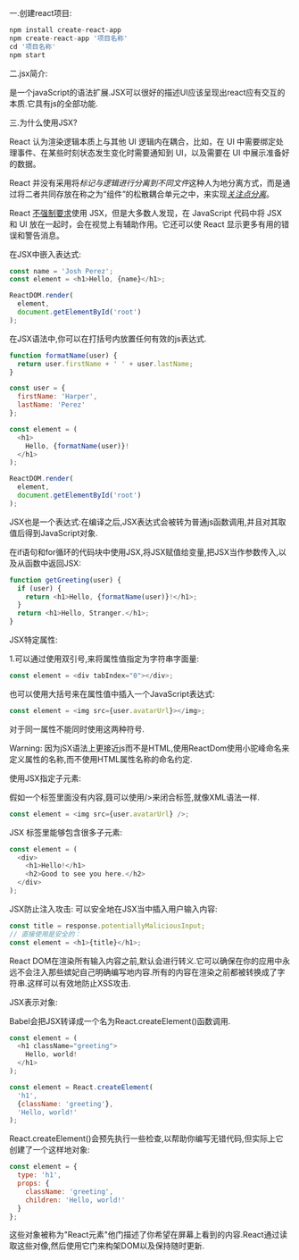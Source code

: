 一.创建react项目:

```js
npm install create-react-app
npm create-react-app '项目名称'
cd '项目名称'
npm start
```

二.jsx简介:

是一个javaScript的语法扩展.JSX可以很好的描述UI应该呈现出react应有交互的本质.它具有js的全部功能.

三.为什么使用JSX?

React 认为渲染逻辑本质上与其他 UI 逻辑内在耦合，比如，在 UI 中需要绑定处理事件、在某些时刻状态发生变化时需要通知到 UI，以及需要在 UI 中展示准备好的数据。

React 并没有采用将*标记与逻辑进行分离到不同文件*这种人为地分离方式，而是通过将二者共同存放在称之为“组件”的松散耦合单元之中，来实现[*关注点分离*](https://en.wikipedia.org/wiki/Separation_of_concerns)。

React [不强制要求](https://react.docschina.org/docs/react-without-jsx.html)使用 JSX，但是大多数人发现，在 JavaScript 代码中将 JSX 和 UI 放在一起时，会在视觉上有辅助作用。它还可以使 React 显示更多有用的错误和警告消息。

在JSX中嵌入表达式:

```js
const name = 'Josh Perez';
const element = <h1>Hello, {name}</h1>;

ReactDOM.render(
  element,
  document.getElementById('root')
);
```

在JSX语法中,你可以在打括号内放置任何有效的js表达式.

```js
function formatName(user) {
  return user.firstName + ' ' + user.lastName;
}

const user = {
  firstName: 'Harper',
  lastName: 'Perez'
};

const element = (
  <h1>
    Hello, {formatName(user)}!
  </h1>
);

ReactDOM.render(
  element,
  document.getElementById('root')
);
```

JSX也是一个表达式:在编译之后,JSX表达式会被转为普通js函数调用,并且对其取值后得到JavaScript对象.

在if语句和for循环的代码块中使用JSX,将JSX赋值给变量,把JSX当作参数传入,以及从函数中返回JSX:

```js
function getGreeting(user) {
  if (user) {
    return <h1>Hello, {formatName(user)}!</h1>;
  }
  return <h1>Hello, Stranger.</h1>;
}
```

JSX特定属性:

1.可以通过使用双引号,来将属性值指定为字符串字面量:

```js
const element = <div tabIndex="0"></div>;
```

也可以使用大括号来在属性值中插入一个JavaScript表达式:

```js
const element = <img src={user.avatarUrl}></img>;
```

对于同一属性不能同时使用这两种符号.

Warning: 因为jSX语法上更接近js而不是HTML,使用ReactDom使用小驼峰命名来定义属性的名称,而不使用HTML属性名称的命名约定.

使用JSX指定子元素:

假如一个标签里面没有内容,聂可以使用/>来闭合标签,就像XML语法一样.

```js
const element = <img src={user.avatarUrl} />;
```

JSX 标签里能够包含很多子元素: 

```js
const element = (
  <div>
    <h1>Hello!</h1>
    <h2>Good to see you here.</h2>
  </div>
);
```

JSX防止注入攻击: 可以安全地在JSX当中插入用户输入内容:

```js
const title = response.potentiallyMaliciousInput;
// 直接使用是安全的：
const element = <h1>{title}</h1>;
```

React DOM在渲染所有输入内容之前,默认会进行转义.它可以确保在你的应用中永远不会注入那些嫔妃自己明确编写地内容.所有的内容在渲染之前都被转换成了字符串.这样可以有效地防止XSS攻击.

JSX表示对象:

Babel会把JSX转译成一个名为React.createElement()函数调用.

```js
const element = (
  <h1 className="greeting">
    Hello, world!
  </h1>
);
```

```js
const element = React.createElement(
  'h1',
  {className: 'greeting'},
  'Hello, world!'
);
```

React.createElement()会预先执行一些检查,以帮助你编写无错代码,但实际上它创建了一个这样地对象:

```js
const element = {
  type: 'h1',
  props: {
    className: 'greeting',
    children: 'Hello, world!'
  }
};
```

这些对象被称为"React元素"他门描述了你希望在屏幕上看到的内容.React通过读取这些对像,然后使用它门来构架DOM以及保持随时更新.


